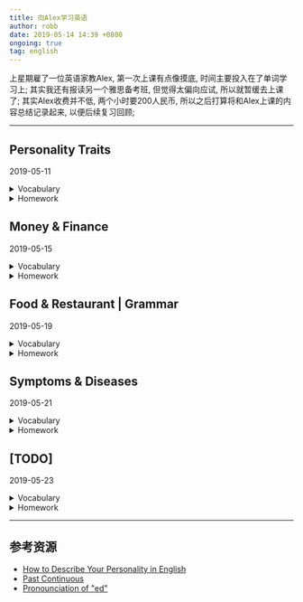 ```yaml
---
title: 向Alex学习英语
author: robb
date: 2019-05-14 14:39 +0800
ongoing: true
tag: english
---
```

上星期雇了一位英语家教Alex, 第一次上课有点像摸底, 时间主要投入在了单词学习上; 其实我还有报读另一个雅思备考班, 但觉得太偏向应试, 所以就暂缓去上课了; 其实Alex收费并不低, 两个小时要200人民币, 所以之后打算将和Alex上课的内容总结记录起来, 以便后续复习回顾;

---

## Personality Traits

2019-05-11

<details>
  <summary>Vocabulary</summary>

TODO

</details>
<details>
  <summary>Homework</summary>

TODO

</details>

## Money & Finance

2019-05-15

<details>
  <summary>Vocabulary</summary>

TODO

</details>
<details>
  <summary>Homework</summary>

TODO

</details>

## Food & Restaurant | Grammar

2019-05-19

<details>
  <summary>Vocabulary</summary>

TODO

</details>
<details>
  <summary>Homework</summary>

TODO

</details>

## Symptoms & Diseases

2019-05-21

<details>
  <summary>Vocabulary</summary>

TODO

</details>
<details>
  <summary>Homework</summary>

TODO

</details>

## [TODO]

2019-05-23

<details>
  <summary>Vocabulary</summary>

TODO

</details>
<details>
  <summary>Homework</summary>

TODO

</details>

---

## 参考资源
* [How to Describe Your Personality in English](https://www.speakconfidentenglish.com/describe-your-personality-english/)
* [Past Continuous](https://www.englishpage.com/verbpage/pastcontinuous.html)
* [Pronounciation of "ed"](https://www.grammar.cl/english/pronunciation-ed.htm)